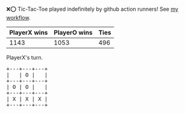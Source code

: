 :x::o: Tic-Tac-Toe played indefinitely by github action runners! See [my workflow](.github/workflows/play.yaml).

|PlayerX wins|PlayerO wins|Ties|
|-|-|-|
|1143|1053|496|

PlayerX's turn.

<pre>
+---+---+---+
|   | O |   |
+---+---+---+
| O | O |   |
+---+---+---+
| X | X | X |
+---+---+---+
</pre>